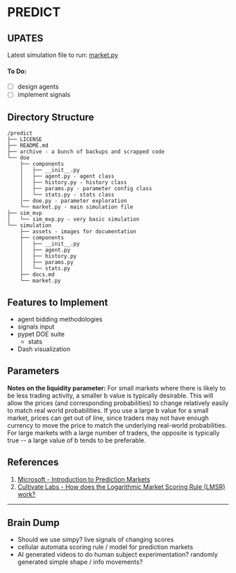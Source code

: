 # PREDICT

## UPATES
Latest simulation file to run: [market.py](https://github.com/alicexcai/predict/blob/main/simulation/market.py)

#### To Do:
- [ ] design agents
- [ ] implement signals

## Directory Structure

```
/predict
├── LICENSE
├── README.md
├── archive - a bunch of backups and scrapped code
└── doe
    ├── components
    │   ├── __init__.py
    │   ├── agent.py - agent class
    │   ├── history.py - history class
    │   ├── params.py - parameter config class
    │   └── stats.py - stats class
    │── doe.py - parameter exploration
    └── market.py - main simulation file
├── sim_mvp
│   └── sim_mvp.py - very basic simulation
└── simulation
    ├── assets - images for documentation
    ├── components
    │   ├── __init__.py
    │   ├── agent.py
    │   ├── history.py 
    │   ├── params.py
    │   └── stats.py
    ├── docs.md
    └── market.py
```

## Features to Implement
* agent bidding methodologies 
* signals input
* pypet DOE suite
  * stats
* Dash visualization

## Parameters

**Notes on the liquidity parameter:**
For small markets where there is likely to be less trading activity, a smaller b value is typically desirable. This will allow the prices (and corresponding probabilities) to change relatively easily to match real world probabilities. If you use a large b value for a small market, prices can get out of line, since traders may not have enough currency to move the price to match the underlying real-world probabilities. For large markets with a large number of traders, the opposite is typically true -- a large value of b tends to be preferable.

## References
1. [Microsoft - Introduction to Prediction Markets](https://docs.microsoft.com/en-us/archive/msdn-magazine/2016/june/test-run-introduction-to-prediction-markets#the-four-key-prediction-market-equations)
2. [Cultivate Labs - How does the Logarithmic Market Scoring Rule (LMSR) work?](https://www.cultivatelabs.com/prediction-markets-guide/how-does-logarithmic-market-scoring-rule-lmsr-work)

----------
## Brain Dump

* Should we use simpy? live signals of changing scores
* cellular automata scoring rule / model for prediction markets
* AI generated videos to do human subject experimentation? randomly generated simple shape / info movements?
